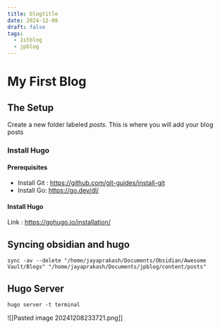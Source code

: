 ```yaml
---
title: blogtitle
date: 2024-12-08
draft: false
tags:
  - 1stblog
  - jpblog
---
```

# My First Blog


## The Setup
Create a new folder labeled _posts_. This is where you will add your blog posts

### Install Hugo
#### Prerequisites
- Install Git  :  https://github.com/git-guides/install-git
- Install Go: https://go.dev/dl/

#### Install Hugo
Link : https://gohugo.io/installation/

## Syncing obsidian and hugo

```
sync -av --delete "/home/jayaprakash/Documents/Obsidian/Awesome Vault/Blogs" "/home/jayaprakash/Documents/jpblog/content/posts"
```

## Hugo Server
```
hugo server -t terminal
```




![[Pasted image 20241208233721.png]]